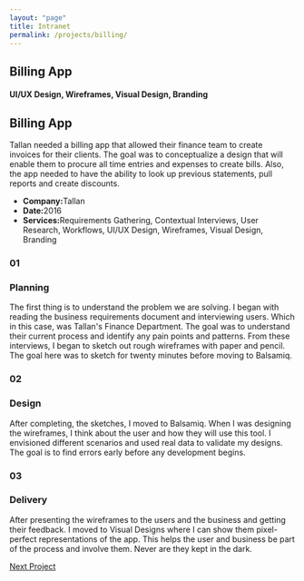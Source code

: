 ```yaml
---
layout: "page"
title: Intranet
permalink: /projects/billing/
---
```


<section class="page-title parallax-section">
   <div class="row-parallax-bg">
      <div class="parallax-wrapper" style="transform: translate3d(0px, 0px, 0px);">
         <div class="parallax-bg" style="background-image: url('{{site.baseurl}}/assets/images/billing-ipad.jpg');"></div>
      </div>
      <div class="parallax-overlay"></div>
   </div>
   <div class="centrize">
      <div class="v-center">
         <div class="container">
            <div class="row">
               <div class="col-md-8 col-md-offset-2">
                  <div class="title text-center">
                     <h1>Billing App</h1>
                     <h4>UI/UX Design, Wireframes, Visual Design, Branding</h4>
                  </div>
               </div>
            </div>
         </div>
      </div>
   </div>
</section>
<section>
   <div class="container">
      <div class="row">
         <div class="col-md-5 mb-50">
            <div class="title">
               <h2 class="mt-0">Billing App</h2>
            </div>
            <div class="section-content">
               <p>Tallan needed a billing app that allowed their finance team to create invoices for their clients. The goal was to conceptualize a design that will enable them to procure all time entries and expenses to create bills. Also, the app needed to have the ability to look up previous statements, pull reports and create discounts.</p>
               <!--
                  <div class="inline-icon-btn mt-25">
                      <a class="btn btn-dark btn-circle btn-sm" href="https://www.youtube.com/embed/lgLnaaFvaOg" data-play-button="true">
                          <i class="hc-play"></i>
                      </a>
                    <h5>Watch The Video</h5>
                  </div>
                  -->
            </div>
         </div>
         <div class="col-md-5 col-md-offset-2">
            <div class="project-info">
               <ul>
                  <li><strong>Company:</strong>Tallan</li>
                  <li><strong>Date:</strong>2016</li>
                  <!--
                     <li><strong>Website:</strong><a href="file:///Users/patriciocabrera/Google%20Drive/Website%20Template/themeforest-19687422-bezel-creative-multipurpose-html-template/template/portfolio-single-3.html#">Abstergo.com</a>
                     </li>
                     -->
                  <li><strong>Services:</strong>Requirements Gathering, Contextual Interviews, User Research, Workflows, UI/UX Design, Wireframes, Visual Design, Branding</li>
               </ul>
            </div>
         </div>
      </div>
   </div>
</section>
<section class="split-section">
   <div class="side-background">
      <div class="col-md-6 col-sm-4 img-side img-left">
         <div class="img-holder img-cover" style="background-image: url('{{site.baseurl}}/assets/images/billing-sketches.jpg');"></div>
      </div>
   </div>
   <div class="container">
      <div class="row">
         <div class="col-md-5 col-sm-7 col-md-offset-7 col-sm-offset-5">
            <div class="number-box align-left">
               <h3 class="black-text">01</h3>
            </div>
            <div class="text-box">
               <h3>Planning</h3>
               <p>The first thing is to understand the problem we are solving. I began with reading the business requirements document and interviewing users. Which in this case, was Tallan's Finance Department. The goal was to understand their current process and identify any pain points and patterns. From these interviews, I began to sketch out rough wireframes with paper and pencil. The goal here was to sketch for twenty minutes before moving to Balsamiq.</p>
               <!--
                  <a class="arrow-link" href="file:///Users/patriciocabrera/Google%20Drive/Website%20Template/themeforest-19687422-bezel-creative-multipurpose-html-template/template/portfolio-single-3.html#">
                    View Project
                  </a>
                  -->
            </div>
         </div>
      </div>
   </div>
</section>
<section class="split-section">
   <div class="side-background">
      <div class="col-md-6 col-sm-4 img-side img-right">
         <div class="img-holder img-cover" style="background-image: url('{{site.baseurl}}/assets/images/billing-wireframes.jpg');"></div>
      </div>
   </div>
   <div class="container">
      <div class="col-sm-7 col-md-5">
         <div class="number-box align-left">
            <h3 class="black-text">02</h3>
         </div>
         <div class="text-box">
            <h3>Design</h3>
            <p>After completing, the sketches, I moved to Balsamiq. When I was designing the wireframes, I think about the user and how they will use this tool. I envisioned different scenarios and used real data to validate my designs. The goal is to find errors early before any development begins.</p>
            <!--
               <a class="arrow-link" href="file:///Users/patriciocabrera/Google%20Drive/Website%20Template/themeforest-19687422-bezel-creative-multipurpose-html-template/template/portfolio-single-3.html#">
                   View Project
               </a>
               -->
         </div>
      </div>
   </div>
</section>
<section class="split-section">
   <div class="side-background">
      <div class="col-md-6 col-sm-4 img-side img-left">
         <div class="img-holder img-cover" style="background-image: url('{{site.baseurl}}/assets/images/billing-delivery.jpg');"></div>
      </div>
   </div>
   <div class="container">
      <div class="row">
         <div class="col-md-5 col-sm-7 col-md-offset-7 col-sm-offset-5">
            <div class="number-box align-left">
               <h3 class="black-text">03</h3>
            </div>
            <div class="text-box">
               <h3>Delivery</h3>
               <p>After presenting the wireframes to the users and the business and getting their feedback. I moved to Visual Designs where I can show them pixel-perfect representations of the app. This helps the user and business be part of the process and involve them. Never are they kept in the dark.</p>
               <!--
                  <a class="arrow-link" href="file:///Users/patriciocabrera/Google%20Drive/Website%20Template/themeforest-19687422-bezel-creative-multipurpose-html-template/template/portfolio-single-3.html#">
                    View Project
                  </a>
                  -->
            </div>
         </div>
      </div>
   </div>
</section>
<section class="grey-bg p-0 last-section">
   <div class="container">
      <div class="projects-controller">
         <a class="prev" href="">
            <span>
               <!--
                  <i class="hc-arrow-round-back"></i>
                  Previous Project
                  -->
            </span>
         </a>
         <a class="all" href="http://patcabrera.com/portfolio/index.html">
            <span>
                  <i class="hc-apps"></i>
            </span>
            </a>
            <a class="next" href="ilg.html">
                  <span>
                        Next Project <i class="hc-arrow-round-forward"></i>
                  </span>
            </a>
      </div>
   </div>
</section>